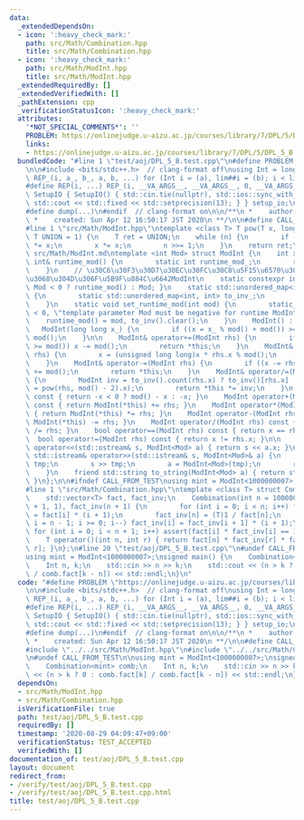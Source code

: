 ```yaml
---
data:
  _extendedDependsOn:
  - icon: ':heavy_check_mark:'
    path: src/Math/Combination.hpp
    title: src/Math/Combination.hpp
  - icon: ':heavy_check_mark:'
    path: src/Math/ModInt.hpp
    title: src/Math/ModInt.hpp
  _extendedRequiredBy: []
  _extendedVerifiedWith: []
  _pathExtension: cpp
  _verificationStatusIcon: ':heavy_check_mark:'
  attributes:
    '*NOT_SPECIAL_COMMENTS*': ''
    PROBLEM: https://onlinejudge.u-aizu.ac.jp/courses/library/7/DPL/5/DPL_5_B
    links:
    - https://onlinejudge.u-aizu.ac.jp/courses/library/7/DPL/5/DPL_5_B
  bundledCode: "#line 1 \"test/aoj/DPL_5_B.test.cpp\"\n#define PROBLEM \"https://onlinejudge.u-aizu.ac.jp/courses/library/7/DPL/5/DPL_5_B\"\
    \n\n#include <bits/stdc++.h>  // clang-format off\nusing Int = long long;\n#define\
    \ REP_(i, a_, b_, a, b, ...) for (Int i = (a), lim##i = (b); i < lim##i; i++)\n\
    #define REP(i, ...) REP_(i, __VA_ARGS__, __VA_ARGS__, 0, __VA_ARGS__)\nstruct\
    \ SetupIO { SetupIO() { std::cin.tie(nullptr), std::ios::sync_with_stdio(false),\
    \ std::cout << std::fixed << std::setprecision(13); } } setup_io;\n#ifndef _MY_DEBUG\n\
    #define dump(...)\n#endif  // clang-format on\n\n/**\n *    author:  knshnb\n\
    \ *    created: Sun Apr 12 16:50:17 JST 2020\n **/\n\n#define CALL_FROM_TEST\n\
    #line 1 \"src/Math/ModInt.hpp\"\ntemplate <class T> T pow(T x, long long n, const\
    \ T UNION = 1) {\n    T ret = UNION;\n    while (n) {\n        if (n & 1) ret\
    \ *= x;\n        x *= x;\n        n >>= 1;\n    }\n    return ret;\n}\n\n/// @docs\
    \ src/Math/ModInt.md\ntemplate <int Mod> struct ModInt {\n    int x;\n    static\
    \ int& runtime_mod() {\n        static int runtime_mod_;\n        return runtime_mod_;\n\
    \    }\n    // \u30C6\u30F3\u30D7\u30EC\u30FC\u30C8\u5F15\u6570\u304C\u8CA0\u306E\
    \u3068\u304D\u306F\u5B9F\u884C\u6642ModInt\n    static constexpr int mod() { return\
    \ Mod < 0 ? runtime_mod() : Mod; }\n    static std::unordered_map<int, int>& to_inv()\
    \ {\n        static std::unordered_map<int, int> to_inv_;\n        return to_inv_;\n\
    \    }\n    static void set_runtime_mod(int mod) {\n        static_assert(Mod\
    \ < 0, \"template parameter Mod must be negative for runtime ModInt\");\n    \
    \    runtime_mod() = mod, to_inv().clear();\n    }\n    ModInt() : x(0) {}\n \
    \   ModInt(long long x_) {\n        if ((x = x_ % mod() + mod()) >= mod()) x -=\
    \ mod();\n    }\n\n    ModInt& operator+=(ModInt rhs) {\n        if ((x += rhs.x)\
    \ >= mod()) x -= mod();\n        return *this;\n    }\n    ModInt& operator*=(ModInt\
    \ rhs) {\n        x = (unsigned long long)x * rhs.x % mod();\n        return *this;\n\
    \    }\n    ModInt& operator-=(ModInt rhs) {\n        if ((x -= rhs.x) < 0) x\
    \ += mod();\n        return *this;\n    }\n    ModInt& operator/=(ModInt rhs)\
    \ {\n        ModInt inv = to_inv().count(rhs.x) ? to_inv()[rhs.x] : (to_inv()[rhs.x]\
    \ = pow(rhs, mod() - 2).x);\n        return *this *= inv;\n    }\n    ModInt operator-()\
    \ const { return -x < 0 ? mod() - x : -x; }\n    ModInt operator+(ModInt rhs)\
    \ const { return ModInt(*this) += rhs; }\n    ModInt operator*(ModInt rhs) const\
    \ { return ModInt(*this) *= rhs; }\n    ModInt operator-(ModInt rhs) const { return\
    \ ModInt(*this) -= rhs; }\n    ModInt operator/(ModInt rhs) const { return ModInt(*this)\
    \ /= rhs; }\n    bool operator==(ModInt rhs) const { return x == rhs.x; }\n  \
    \  bool operator!=(ModInt rhs) const { return x != rhs.x; }\n\n    friend std::ostream&\
    \ operator<<(std::ostream& s, ModInt<Mod> a) { return s << a.x; }\n    friend\
    \ std::istream& operator>>(std::istream& s, ModInt<Mod>& a) {\n        long long\
    \ tmp;\n        s >> tmp;\n        a = ModInt<Mod>(tmp);\n        return s;\n\
    \    }\n    friend std::string to_string(ModInt<Mod> a) { return std::to_string(a.x);\
    \ }\n};\n\n#ifndef CALL_FROM_TEST\nusing mint = ModInt<1000000007>;\n#endif\n\
    #line 1 \"src/Math/Combination.hpp\"\ntemplate <class T> struct Combination {\n\
    \    std::vector<T> fact, fact_inv;\n    Combination(int n = 1000003) : fact(n\
    \ + 1, 1), fact_inv(n + 1) {\n        for (int i = 0; i < n; i++) fact[i + 1]\
    \ = fact[i] * (i + 1);\n        fact_inv[n] = (T)1 / fact[n];\n        for (int\
    \ i = n - 1; i >= 0; i--) fact_inv[i] = fact_inv[i + 1] * (i + 1);\n        //\
    \ for (int i = 0; i < n + 1; i++) assert(fact[i] * fact_inv[i] == 1);\n    }\n\
    \    T operator()(int n, int r) { return fact[n] * fact_inv[r] * fact_inv[n -\
    \ r]; }\n};\n#line 20 \"test/aoj/DPL_5_B.test.cpp\"\n#undef CALL_FROM_TEST\n\n\
    using mint = ModInt<1000000007>;\nsigned main() {\n    Combination<mint> comb;\n\
    \    Int n, k;\n    std::cin >> n >> k;\n    std::cout << (n > k ? 0 : comb.fact[k]\
    \ / comb.fact[k - n]) << std::endl;\n}\n"
  code: "#define PROBLEM \"https://onlinejudge.u-aizu.ac.jp/courses/library/7/DPL/5/DPL_5_B\"\
    \n\n#include <bits/stdc++.h>  // clang-format off\nusing Int = long long;\n#define\
    \ REP_(i, a_, b_, a, b, ...) for (Int i = (a), lim##i = (b); i < lim##i; i++)\n\
    #define REP(i, ...) REP_(i, __VA_ARGS__, __VA_ARGS__, 0, __VA_ARGS__)\nstruct\
    \ SetupIO { SetupIO() { std::cin.tie(nullptr), std::ios::sync_with_stdio(false),\
    \ std::cout << std::fixed << std::setprecision(13); } } setup_io;\n#ifndef _MY_DEBUG\n\
    #define dump(...)\n#endif  // clang-format on\n\n/**\n *    author:  knshnb\n\
    \ *    created: Sun Apr 12 16:50:17 JST 2020\n **/\n\n#define CALL_FROM_TEST\n\
    #include \"../../src/Math/ModInt.hpp\"\n#include \"../../src/Math/Combination.hpp\"\
    \n#undef CALL_FROM_TEST\n\nusing mint = ModInt<1000000007>;\nsigned main() {\n\
    \    Combination<mint> comb;\n    Int n, k;\n    std::cin >> n >> k;\n    std::cout\
    \ << (n > k ? 0 : comb.fact[k] / comb.fact[k - n]) << std::endl;\n}\n"
  dependsOn:
  - src/Math/ModInt.hpp
  - src/Math/Combination.hpp
  isVerificationFile: true
  path: test/aoj/DPL_5_B.test.cpp
  requiredBy: []
  timestamp: '2020-08-29 04:09:47+09:00'
  verificationStatus: TEST_ACCEPTED
  verifiedWith: []
documentation_of: test/aoj/DPL_5_B.test.cpp
layout: document
redirect_from:
- /verify/test/aoj/DPL_5_B.test.cpp
- /verify/test/aoj/DPL_5_B.test.cpp.html
title: test/aoj/DPL_5_B.test.cpp
---
```

